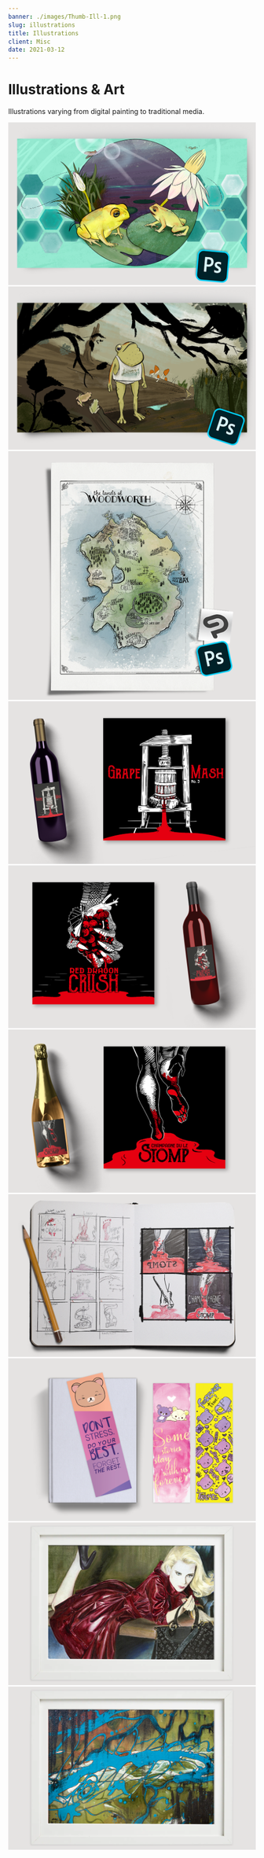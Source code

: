```yaml
---
banner: ./images/Thumb-Ill-1.png
slug: illustrations
title: Illustrations
client: Misc
date: 2021-03-12
---
```


# Illustrations & Art

Illustrations varying from digital painting to traditional media.

![](./images/Pieces-Ill-FrogLilly-01.png)
![](./images/Pieces-Ill-Frogman-01.png)
![](./images/Pieces-Ill-Maps_Big.png "Custom map for a fantasy game")
![](./images/Pieces-Ill-COS-01.png)  
![](./images/Pieces-Ill-COS-02.png)  
![](./images/Pieces-Ill-COS-03.png "Wine label illustrations for a horror-themed game")
![](./images/Pieces-Ill-COS-Sketch.png "Concepts & sketches prior to final illustrations")
![](./images/Pieces-Ill-Bears-01.png)
![](./images/Pieces-Ill-Traditional-01.png "Marker illustration")
![](./images/Pieces-Ill-Traditional-02.png "Acrylic & Latex painting")
